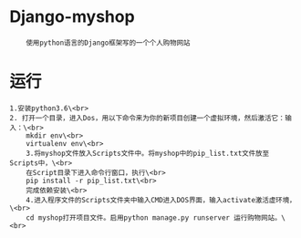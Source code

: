 # Django-myshop
        使用python语言的Django框架写的一个个人购物网站
# 运行
    1.安装python3.6\<br>  
    2. 打开一个目录，进入Dos，用以下命令来为你的新项目创建一个虚拟环境，然后激活它：输入：\<br>  
        mkdir env\<br>  
        virtualenv env\<br>  
        3.将myshop文件放入Scripts文件中。将myshop中的pip_list.txt文件放至Scripts中，\<br>  
        在Script目录下进入命令行窗口，执行\<br>  
        pip install -r pip_list.txt\<br>  
        完成依赖安装\<br>  
        4.进入程序文件的Scripts文件夹中输入CMD进入DOS界面，输入activate激活虚环境，\<br>  
        cd myshop打开项目文件。启用python manage.py runserver 运行购物网站。\<br>  
